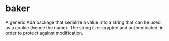 # baker
A generic Ada package that serialize a value into a string that can be used as a cookie (hence the name).  The string is encrypted and authenticated, in order to protect against modification.
